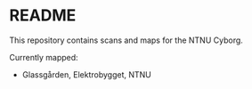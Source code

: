 # README
This repository contains scans and maps for the NTNU Cyborg.

Currently mapped:
* Glassgården, Elektrobygget, NTNU
